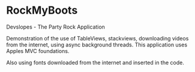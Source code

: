 # RockMyBoots
Devslopes - The Party Rock Application

Demonstration of the use of TableViews, stackviews, downloading videos from the internet, using async background threads. This
application uses Apples MVC foundations. 

Also using fonts downloaded from the internet and inserted in the code.

